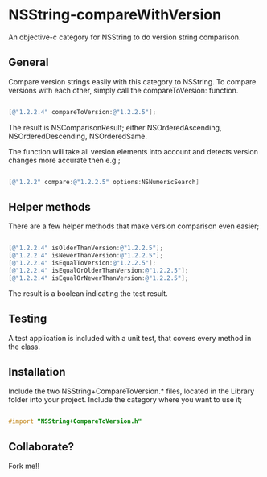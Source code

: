 NSString-compareWithVersion
===========================

An objective-c category for NSString to do version string comparison.

## General

Compare version strings easily with this category to NSString. To compare versions with each other, simply call the compareToVersion: function.

```objective-c

[@"1.2.2.4" compareToVersion:@"1.2.2.5"];
```

The result is NSComparisonResult; either NSOrderedAscending, NSOrderedDescending, NSOrderedSame.

The function will take all version elements into account and detects version changes more accurate then e.g.;

```objective-c

[@"1.2.2" compare:@"1.2.2.5" options:NSNumericSearch]
```

## Helper methods

There are a few helper methods that make version comparison even easier;

```objective-c

[@"1.2.2.4" isOlderThanVersion:@"1.2.2.5"];
[@"1.2.2.4" isNewerThanVersion:@"1.2.2.5"];
[@"1.2.2.4" isEqualToVersion:@"1.2.2.5"];
[@"1.2.2.4" isEqualOrOlderThanVersion:@"1.2.2.5"];
[@"1.2.2.4" isEqualOrNewerThanVersion:@"1.2.2.5"];
```

The result is a boolean indicating the test result.

## Testing

A test application is included with a unit test, that covers every method in the class.

## Installation

Include the two NSString+CompareToVersion.* files, located in the Library folder into your project. Include the category where you want to use it;

```objective-c

#import "NSString+CompareToVersion.h"
```

## Collaborate?

Fork me!!